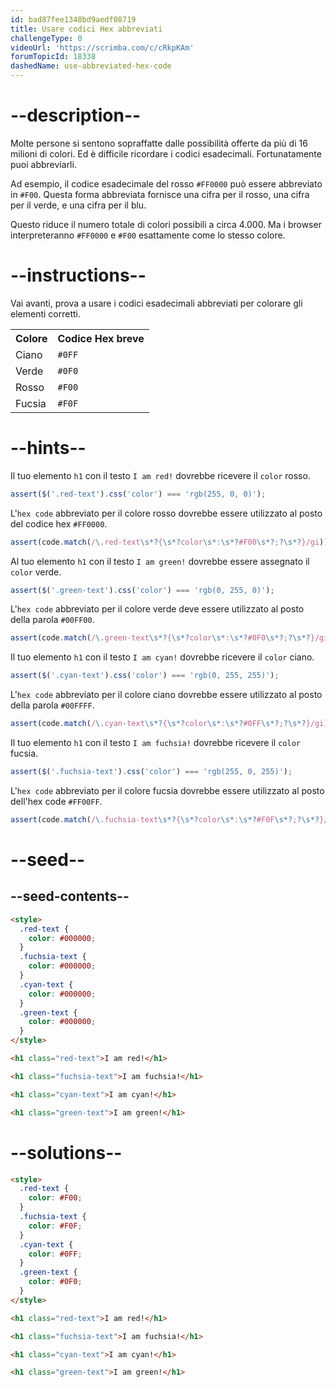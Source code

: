```yaml
---
id: bad87fee1348bd9aedf08719
title: Usare codici Hex abbreviati
challengeType: 0
videoUrl: 'https://scrimba.com/c/cRkpKAm'
forumTopicId: 18338
dashedName: use-abbreviated-hex-code
---
```


# --description--

Molte persone si sentono sopraffatte dalle possibilità offerte da più di 16 milioni di colori. Ed è difficile ricordare i codici esadecimali. Fortunatamente puoi abbreviarli.

Ad esempio, il codice esadecimale del rosso `#FF0000` può essere abbreviato in `#F00`. Questa forma abbreviata fornisce una cifra per il rosso, una cifra per il verde, e una cifra per il blu.

Questo riduce il numero totale di colori possibili a circa 4.000. Ma i browser interpreteranno `#FF0000` e `#F00` esattamente come lo stesso colore.

# --instructions--

Vai avanti, prova a usare i codici esadecimali abbreviati per colorare gli elementi corretti.

<table class='table table-striped'><tbody><tr><th>Colore</th><th>Codice Hex breve</th></tr><tr><td>Ciano</td><td><code>#0FF</code></td></tr><tr><td>Verde</td><td><code>#0F0</code></td></tr><tr><td>Rosso</td><td><code>#F00</code></td></tr><tr><td>Fucsia</td><td><code>#F0F</code></td></tr></tbody></table>

# --hints--

Il tuo elemento `h1` con il testo `I am red!` dovrebbe ricevere il `color` rosso.

```js
assert($('.red-text').css('color') === 'rgb(255, 0, 0)');
```

L'`hex code` abbreviato per il colore rosso dovrebbe essere utilizzato al posto del codice hex `#FF0000`.

```js
assert(code.match(/\.red-text\s*?{\s*?color\s*:\s*?#F00\s*?;?\s*?}/gi));
```

Al tuo elemento `h1` con il testo `I am green!` dovrebbe essere assegnato il `color` verde.

```js
assert($('.green-text').css('color') === 'rgb(0, 255, 0)');
```

L'`hex code` abbreviato per il colore verde deve essere utilizzato al posto della parola `#00FF00`.

```js
assert(code.match(/\.green-text\s*?{\s*?color\s*:\s*?#0F0\s*?;?\s*?}/gi));
```

Il tuo elemento `h1` con il testo `I am cyan!` dovrebbe ricevere il `color` ciano.

```js
assert($('.cyan-text').css('color') === 'rgb(0, 255, 255)');
```

L'`hex code` abbreviato per il colore ciano dovrebbe essere utilizzato al posto della parola `#00FFFF`.

```js
assert(code.match(/\.cyan-text\s*?{\s*?color\s*:\s*?#0FF\s*?;?\s*?}/gi));
```

Il tuo elemento `h1` con il testo `I am fuchsia!` dovrebbe ricevere il `color` fucsia.

```js
assert($('.fuchsia-text').css('color') === 'rgb(255, 0, 255)');
```

L'`hex code` abbreviato per il colore fucsia dovrebbe essere utilizzato al posto dell'hex code `#FF00FF`.

```js
assert(code.match(/\.fuchsia-text\s*?{\s*?color\s*:\s*?#F0F\s*?;?\s*?}/gi));
```

# --seed--

## --seed-contents--

```html
<style>
  .red-text {
    color: #000000;
  }
  .fuchsia-text {
    color: #000000;
  }
  .cyan-text {
    color: #000000;
  }
  .green-text {
    color: #000000;
  }
</style>

<h1 class="red-text">I am red!</h1>

<h1 class="fuchsia-text">I am fuchsia!</h1>

<h1 class="cyan-text">I am cyan!</h1>

<h1 class="green-text">I am green!</h1>
```

# --solutions--

```html
<style>
  .red-text {
    color: #F00;
  }
  .fuchsia-text {
    color: #F0F;
  }
  .cyan-text {
    color: #0FF;
  }
  .green-text {
    color: #0F0;
  }
</style>

<h1 class="red-text">I am red!</h1>

<h1 class="fuchsia-text">I am fuchsia!</h1>

<h1 class="cyan-text">I am cyan!</h1>

<h1 class="green-text">I am green!</h1>
```
